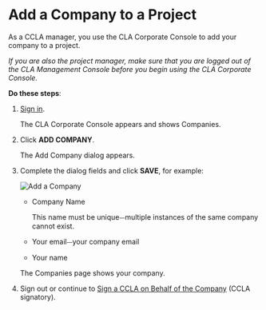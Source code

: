 # Add a Company to a Project

As a CCLA manager, you use the CLA Corporate Console to add your company to a project.

_If you are also the project manager, make sure that you are logged out of the CLA Management Console before you begin using the CLA Corporate Console._

**Do these steps**:

1. [Sign in](sign-in-to-the-cla-corporate-console.md).

   The CLA Corporate Console appears and shows Companies.

2. Click **ADD COMPANY**.

   The Add Company dialog appears.

3. Complete the dialog fields and click **SAVE**, for example:

   ![Add a Company](../.gitbook/assets/cla-add-company.png)

   * Company Name

     This name must be unique⏤multiple instances of the same company cannot exist.

   * Your email⏤your company email
   * Your name

   The Companies page shows your company.

4. Sign out or continue to [Sign a CCLA on Behalf of the Company](sign-a-corporate-cla-on-behalf-of-the-company.md) \(CCLA signatory\).

